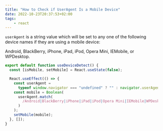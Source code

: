 ```yaml
---
title: "How to Check if UserAgent Is a Mobile Device"
date: 2022-10-23T20:37:53+02:00
tags:
    - react
---
```



`userAgent` is a string value which will be set to any one of the following device names if they are using a mobile device:

Android, BlackBerry, iPhone, iPad, iPod, Opera Mini, IEMobile, or WPDesktop.

```js
export default function useDeviceDetect() {
  const [isMobile, setMobile] = React.useState(false);

  React.useEffect(() => {
    const userAgent =
      typeof window.navigator === "undefined" ? "" : navigator.userAgent;
    const mobile = Boolean(
      userAgent.match(
        /Android|BlackBerry|iPhone|iPad|iPod|Opera Mini|IEMobile|WPDesktop/i
      )
    );
    setMobile(mobile);
  }, []);
}

```